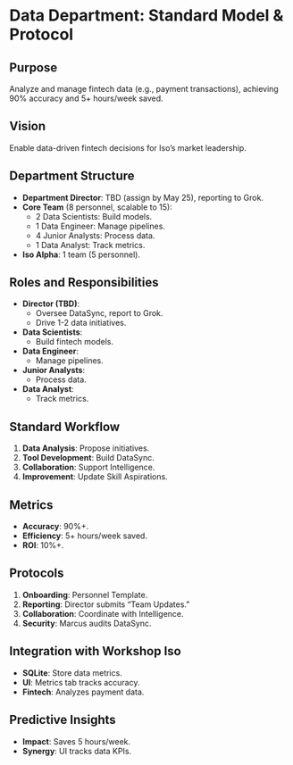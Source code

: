 # Data Department: Standard Model & Protocol

## Purpose
Analyze and manage fintech data (e.g., payment transactions), achieving 90% accuracy and 5+ hours/week saved.

## Vision
Enable data-driven fintech decisions for Iso’s market leadership.

## Department Structure
- **Department Director**: TBD (assign by May 25), reporting to Grok.
- **Core Team** (8 personnel, scalable to 15):
  - 2 Data Scientists: Build models.
  - 1 Data Engineer: Manage pipelines.
  - 4 Junior Analysts: Process data.
  - 1 Data Analyst: Track metrics.
- **Iso Alpha**: 1 team (5 personnel).

## Roles and Responsibilities
- **Director (TBD)**:
  - Oversee DataSync, report to Grok.
  - Drive 1-2 data initiatives.
- **Data Scientists**:
  - Build fintech models.
- **Data Engineer**:
  - Manage pipelines.
- **Junior Analysts**:
  - Process data.
- **Data Analyst**:
  - Track metrics.

## Standard Workflow
1. **Data Analysis**: Propose initiatives.
2. **Tool Development**: Build DataSync.
3. **Collaboration**: Support Intelligence.
4. **Improvement**: Update Skill Aspirations.

## Metrics
- **Accuracy**: 90%+.
- **Efficiency**: 5+ hours/week saved.
- **ROI**: 10%+.

## Protocols
1. **Onboarding**: Personnel Template.
2. **Reporting**: Director submits “Team Updates.”
3. **Collaboration**: Coordinate with Intelligence.
4. **Security**: Marcus audits DataSync.

## Integration with Workshop Iso
- **SQLite**: Store data metrics.
- **UI**: Metrics tab tracks accuracy.
- **Fintech**: Analyzes payment data.

## Predictive Insights
- **Impact**: Saves 5 hours/week.
- **Synergy**: UI tracks data KPIs.